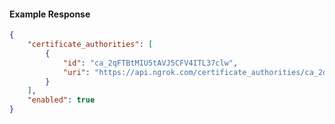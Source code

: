 <!-- Code generated for API Clients. DO NOT EDIT. -->

#### Example Response

```json
{
	"certificate_authorities": [
		{
			"id": "ca_2qFTBtMIU5tAVJ5CFV4ITL37clw",
			"uri": "https://api.ngrok.com/certificate_authorities/ca_2qFTBtMIU5tAVJ5CFV4ITL37clw"
		}
	],
	"enabled": true
}
```
